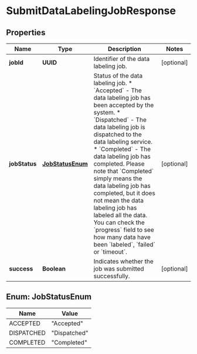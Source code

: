 

# SubmitDataLabelingJobResponse


## Properties

| Name | Type | Description | Notes |
|------------ | ------------- | ------------- | -------------|
|**jobId** | **UUID** | Identifier of the data labeling job.  |  [optional] |
|**jobStatus** | [**JobStatusEnum**](#JobStatusEnum) | Status of the data labeling job.  * &#x60;Accepted&#x60; - The data labeling job has been accepted by the system. * &#x60;Dispatched&#x60; - The data labeling job is dispatched to the data labeling service. * &#x60;Completed&#x60; - The data labeling job has completed. Please note that &#x60;Completed&#x60; simply means the data labeling job has completed, but it does not mean the data labeling job has labeled all the data. You can check the &#x60;progress&#x60; field to see how many data have been &#x60;labeled&#x60;, &#x60;failed&#x60; or &#x60;timeout&#x60;.  |  [optional] |
|**success** | **Boolean** | Indicates whether the job was submitted successfully.  |  [optional] |



## Enum: JobStatusEnum

| Name | Value |
|---- | -----|
| ACCEPTED | &quot;Accepted&quot; |
| DISPATCHED | &quot;Dispatched&quot; |
| COMPLETED | &quot;Completed&quot; |



